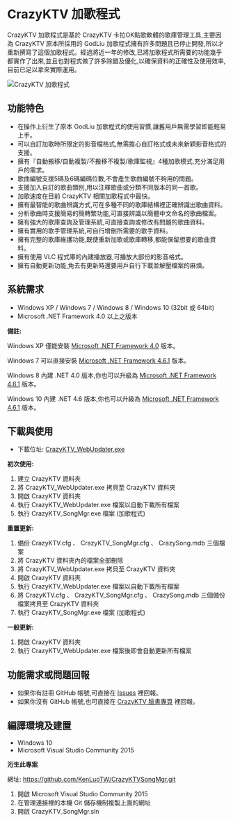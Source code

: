 # CrazyKTV 加歌程式
CrazyKTV 加歌程式是基於 CrazyKTV 卡拉OK點歌軟體的歌庫管理工具,主要因為 CrazyKTV 原本所採用的 GodLiu 加歌程式擁有許多問題且已停止開發,所以才重新撰寫了這個加歌程式。經過將近一年的修改,已將加歌程式所需要的功能幾乎都實作了出來,並且也對程式做了許多除錯及優化,以確保資料的正確性及使用效率,目前已足以拿來實際運用。

![CrazyKTV 加歌程式](https://raw.githubusercontent.com/wiki/KenLuoTW/CrazyKTVSongMgr/images/CrazyKTV_SongMgr01.png)

## 功能特色
* 在操作上衍生了原本 GodLiu 加歌程式的使用習慣,讓舊用戶無需學習即能輕易上手。
* 可以自訂加歌時所限定的影音檔格式,無需擔心自訂格式或未來新穎影音格式的支援。
* 擁有『自動搬移/自動複製/不搬移不複製/歌庫監視』4種加歌模式,充分滿足用戶的需求。
* 歌曲編號支援5碼及6碼編碼位數,不會產生歌曲編號不夠用的問題。
* 支援加入自訂的歌曲類別,用以注釋歌曲或分類不同版本的同一首歌。
* 加歌速度在目前 CrazyKTV 相關加歌程式中最快。
* 擁有最智能的歌曲辨識方式,可在多種不同的歌庫結構裡正確辨識出歌曲資料。
* 分析歌曲時支援簡易的簡轉繁功能,可直接辨識以簡體中文命名的歌曲檔案。
* 擁有強大的歌庫查詢及管理系統,可直接查詢或修改有問題的歌曲資料。
* 擁有實用的歌手管理系統,可自行增刪所需要的歌手資料。
* 擁有完整的歌庫維護功能,既使重新加歌或歌庫轉移,都能保留想要的歌曲資料。
* 擁有使用 VLC 程式庫的內建播放器,可播放大部份的影音格式。
* 擁有自動更新功能,免去有更新時還要用戶自行下載並解壓檔案的麻煩。

## 系統需求
* Windows XP / Windows 7 / Windows 8 / Windows 10 (32bit 或 64bit)
* Microsoft .NET Framework 4.0 以上之版本

**備註:**

Windows XP 僅能安裝 [Microsoft .NET Framework 4.0](http://www.microsoft.com/zh-tw/download/details.aspx?id=17851) 版本。

Windows 7 可以直接安裝 [Microsoft .NET Framework 4.6.1](https://www.microsoft.com/zh-TW/download/details.aspx?id=49981) 版本。

Windows 8 內建 .NET 4.0 版本,你也可以升級為 [Microsoft .NET Framework 4.6.1](https://www.microsoft.com/zh-TW/download/details.aspx?id=49981) 版本。

Windows 10 內建 .NET 4.6 版本,你也可以升級為 [Microsoft .NET Framework 4.6.1](https://www.microsoft.com/zh-TW/download/details.aspx?id=49981) 版本。

## 下載與使用
* 下載位址: [CrazyKTV_WebUpdater.exe](https://github.com/CrazyKTV/WebUpdater/raw/master/CrazyKTV_WebUpdater/UpdateFile/CrazyKTV_WebUpdater.exe)

**初次使用:**

1. 建立 CrazyKTV 資料夾
2. 將 CrazyKTV_WebUpdater.exe 拷貝至 CrazyKTV 資料夾
3. 開啟 CrazyKTV 資料夾
4. 執行 CrazyKTV_WebUpdater.exe 檔案以自動下載所有檔案
5. 執行 CrazyKTV_SongMgr.exe 檔案 (加歌程式)

**重置更新:**

1. 備份 CrazyKTV.cfg 、 CrazyKTV_SongMgr.cfg 、 CrazySong.mdb 三個檔案
2. 將 CrazyKTV 資料夾內的檔案全部刪除
3. 將 CrazyKTV_WebUpdater.exe 拷貝至 CrazyKTV 資料夾
4. 開啟 CrazyKTV 資料夾
5. 執行 CrazyKTV_WebUpdater.exe 檔案以自動下載所有檔案
6. 將 CrazyKTV.cfg 、 CrazyKTV_SongMgr.cfg 、 CrazySong.mdb 三個備份檔案拷貝至 CrazyKTV 資料夾
7. 執行 CrazyKTV_SongMgr.exe 檔案 (加歌程式)

**一般更新:**

1. 開啟 CrazyKTV 資料夾
2. 執行 CrazyKTV_WebUpdater.exe 檔案後即會自動更新所有檔案

## 功能需求或問題回報
* 如果你有註冊 GitHub 帳號,可直接在 [Issues](https://github.com/KenLuoTW/CrazyKTVSongMgr/issues) 裡回報。
* 如果你沒有 GitHub 帳號,也可直接在 [CrazyKTV 臉書專頁](https://www.facebook.com/NewCrazyKTV) 裡回報。

## 編譯環境及建置
* Windows 10
* Microsoft Visual Studio Community 2015

**洐生此專案**

網址: https://github.com/KenLuoTW/CrazyKTVSongMgr.git

1. 開啟 Microsoft Visual Studio Community 2015
2. 在管理連接裡的本機 Git 儲存機制複製上面的網址
3. 開啟 CrazyKTV_SongMgr.sln

